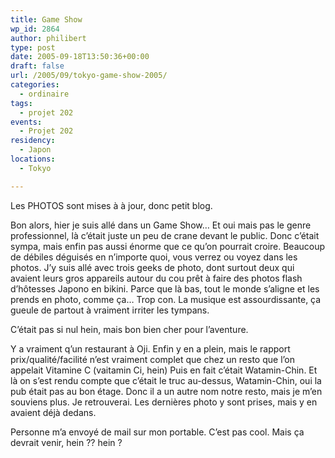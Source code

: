 ```yaml
---
title: Game Show
wp_id: 2864
author: philibert
type: post
date: 2005-09-18T13:50:36+00:00
draft: false
url: /2005/09/tokyo-game-show-2005/
categories:
  - ordinaire
tags:
  - projet 202
events:
  - Projet 202
residency:
  - Japon
locations:
  - Tokyo

---
```

Les PHOTOS sont mises à à jour, donc petit blog.

Bon alors, hier je suis allé dans un Game Show&#8230; Et oui mais pas le genre professionnel, là c&rsquo;était juste un peu de crane devant le public. Donc c&rsquo;était sympa, mais enfin pas aussi énorme que ce qu&rsquo;on pourrait croire. Beaucoup de débiles déguisés en n&rsquo;importe quoi, vous verrez ou voyez dans les photos. J&rsquo;y suis allé avec trois geeks de photo, dont surtout deux qui avaient leurs gros appareils autour du cou prêt à faire des photos flash d&rsquo;hôtesses Japono en bikini. Parce que là bas, tout le monde s&rsquo;aligne et les prends en photo, comme ça&#8230; Trop con. La musique est assourdissante, ça gueule de partout à vraiment irriter les tympans.
  
C&rsquo;était pas si nul hein, mais bon bien cher pour l&rsquo;aventure.

Y a vraiment q&rsquo;un restaurant à Oji. Enfin y en a plein, mais le rapport prix/qualité/facilité n&rsquo;est vraiment complet que chez un resto que l&rsquo;on appelait Vitamine C (vaitamin Ci, hein) Puis en fait c&rsquo;était Watamin-Chin. Et là on s&rsquo;est rendu compte que c&rsquo;était le truc au-dessus, Watamin-Chin, oui la pub était pas au bon étage. Donc il a un autre nom notre resto, mais je m&rsquo;en souviens plus. Je retrouverai. Les dernières photo y sont prises, mais y en avaient déjà dedans.

Personne m&rsquo;a envoyé de mail sur mon portable. C&rsquo;est pas cool. Mais ça devrait venir, hein ?? hein ?